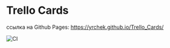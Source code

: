 # Trello Cards

ссылка на Github Pages: <https://yrchek.github.io/Trello_Cards/>

![CI](https://github.com/YrChek/trello_cards/actions/workflows/web.yml/badge.svg)
